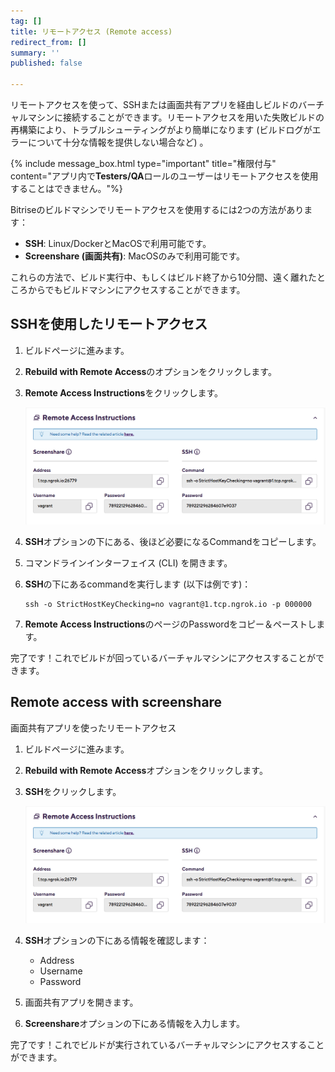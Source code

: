 ```yaml
---
tag: []
title: リモートアクセス (Remote access)
redirect_from: []
summary: ''
published: false

---
```

リモートアクセスを使って、SSHまたは画面共有アプリを経由しビルドのバーチャルマシンに接続することができます。リモートアクセスを用いた失敗ビルドの再構築により、トラブルシューティングがより簡単になります (ビルドログがエラーについて十分な情報を提供しない場合など) 。

{% include message_box.html type="important" title="権限付与" content="アプリ内で**Testers/QA**ロールのユーザーはリモートアクセスを使用することはできません。"%}

Bitriseのビルドマシンでリモートアクセスを使用するには2つの方法があります：

* **SSH**: Linux/DockerとMacOSで利用可能です。
* **Screenshare (画面共有)**: MacOSのみで利用可能です。

これらの方法で、ビルド実行中、もしくはビルド終了から10分間、遠く離れたところからでもビルドマシンにアクセスすることができます。

## SSHを使用したリモートアクセス

1. ビルドページに進みます。
2. **Rebuild with Remote Access**のオプションをクリックします。
3. **Remote Access Instructions**をクリックします。

   ![](/img/remote-access-instructions.png)
4. **SSH**オプションの下にある、後ほど必要になるCommandをコピーします。
5. コマンドラインインターフェイス (CLI) を開きます。
6. **SSH**の下にあるcommandを実行します (以下は例です)：

       ssh -o StrictHostKeyChecking=no vagrant@1.tcp.ngrok.io -p 000000
7. **Remote Access Instructions**のページのPasswordをコピー＆ペーストします。

完了です！これでビルドが回っているバーチャルマシンにアクセスすることができます。

## Remote access with screenshare  
画面共有アプリを使ったリモートアクセス

1. ビルドページに進みます。
2. **Rebuild with Remote Access**オプションをクリックします。
3. **SSH**をクリックします。

   ![](/img/remote-access-instructions.png)
4. **SSH**オプションの下にある情報を確認します：
   * Address
   * Username
   * Password
5. 画面共有アプリを開きます。
6. **Screenshare**オプションの下にある情報を入力します。

完了です！これでビルドが実行されているバーチャルマシンにアクセスすることができます。